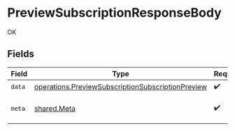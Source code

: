 # PreviewSubscriptionResponseBody

OK


## Fields

| Field                                                                                                                         | Type                                                                                                                          | Required                                                                                                                      | Description                                                                                                                   |
| ----------------------------------------------------------------------------------------------------------------------------- | ----------------------------------------------------------------------------------------------------------------------------- | ----------------------------------------------------------------------------------------------------------------------------- | ----------------------------------------------------------------------------------------------------------------------------- |
| `data`                                                                                                                        | [operations.PreviewSubscriptionSubscriptionPreview](../../../sdk/models/operations/previewsubscriptionsubscriptionpreview.md) | :heavy_check_mark:                                                                                                            | N/A                                                                                                                           |
| `meta`                                                                                                                        | [shared.Meta](../../../sdk/models/shared/meta.md)                                                                             | :heavy_check_mark:                                                                                                            | Information about this response.                                                                                              |